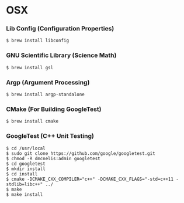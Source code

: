 
# OSX

### Lib Config (Configuration Properties)

```
$ brew install libconfig
```

### GNU Scientific Library (Science Math)

```
$ brew install gsl
```

### Argp (Argument Processing)

```
$ brew install argp-standalone
```

### CMake (For Building GoogleTest)

```
$ brew install cmake
```

### GoogleTest (C++ Unit Testing)

```
$ cd /usr/local
$ sudo git clone https://github.com/google/googletest.git
$ chmod -R dmcnelis:admin googletest
$ cd googletest
$ mkdir install
$ cd install
$ cmake -DCMAKE_CXX_COMPILER="c++" -DCMAKE_CXX_FLAGS="-std=c++11 -stdlib=libc++" ../
$ make
$ make install
```

